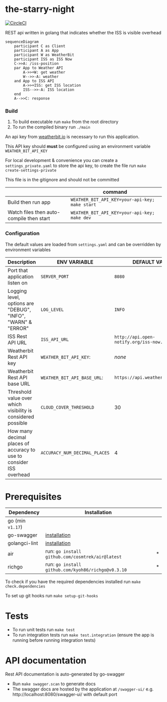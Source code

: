# the-starry-night

[![CircleCI](https://circleci.com/gh/vidhill/the-starry-night/tree/main.svg?style=svg)](https://circleci.com/gh/vidhill/the-starry-night/tree/main)

REST api written in golang that indicates whether the ISS is visible overhead

```mermaid
sequenceDiagram
    participant C as Client
    participant A as App
    participant W as WeatherBit
    participant ISS as ISS Now
    C->>A: /iss-position
    par App to Weather API
        A->>+W: get weather
        W-->>-A: weather
    and App to ISS API
        A->>+ISS: get ISS location
        ISS-->>-A: ISS location
    end
    A-->>C: response
```

### Build

1. To build executable run `make` from the root directory
1. To run the compiled binary run `./main`

An api key from [weatherbit.io](https://www.weatherbit.io/api) is necessary to run this application.

This API key should **must** be configured using an environment variable `WEATHER_BIT_API_KEY`

For local development & convenience you can create a `settings_private.yaml` to store the api key,
to create the file run `make create-settings-private`

This file is in the gitignore and should not be committed

|                                          | command                                        |
| ---------------------------------------- | ---------------------------------------------- |
| Build then run app                       | `WEATHER_BIT_API_KEY=your-api-key; make start` |
| Watch files then auto-compile then start | `WEATHER_BIT_API_KEY=your-api-key; make dev`   |

### Configuration

The default values are loaded from `settings.yaml` and can be overridden by environment variables

| Description                                                         | ENV VARIABLE                  | DEFAULT VALUE                             | Required |
| ------------------------------------------------------------------- | ----------------------------- | ----------------------------------------- | -------- |
| Port that application listen on                                     | `SERVER_PORT`                 | `8080`                                    |          |
| Logging level, options are "DEBUG", "INFO", "WARN" & "ERROR"        | `LOG_LEVEL`                   | `INFO`                                    |          |
| ISS Rest API URL                                                    | `ISS_API_URL`                 | `http://api.open-notify.org/iss-now.json` |          |
| Weatherbit Rest API key                                             | `WEATHER_BIT_API_KEY`:        | _none_                                    | yes      |
| Weatherbit Rest API base URL                                        | `WEATHER_BIT_API_BASE_URL`:   | `https://api.weatherbit.io/v2.0`          |          |
| Threshold value over which visibility is considered possible        | `CLOUD_COVER_THRESHOLD`       | 30                                        |          |
| How many decimal places of accuracy to use to consider ISS overhead | `ACCURACY_NUM_DECIMAL_PLACES` | 4                                         |          |

# Prerequisites

| Dependency       | Installation                                                                |     |
| ---------------- | --------------------------------------------------------------------------- | --- |
| go (min `v1.17`) |                                                                             |     |
| go-swagger       | [installation](https://goswagger.io/install.html)                           |     |
| golangci-lint    | [installation](https://golangci-lint.run/usage/install/#local-installation) |     |
| air              | run: `go install github.com/cosmtrek/air@latest`                            | \*  |
| richgo           | run: `go install github.com/kyoh86/richgo@v0.3.10`                          | \*  |

To check if you have the required dependencies installed run `make check.dependencies`

To set up git hooks run `make setup-git-hooks`

# Tests

- To run unit tests run `make test`
- To run integration tests run `make test.integration` (ensure the app is running before running integration tests)

# API documentation

Rest API documentation is auto-generated by go-swagger

- Run `make swagger.scan` to generate docs
- The swagger docs are hosted by the application at `/swagger-ui/` e.g. http://localhost:8080/swagger-ui/ with default port
